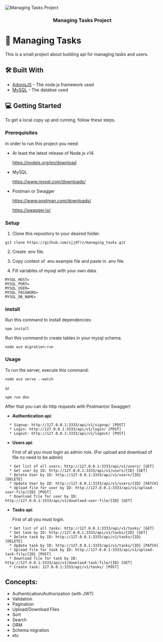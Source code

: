 ![Managing Tasks Project](https://snacknation.com/wp-content/uploads/2020/12/Best-Task-Management-Software-Platforms.png)

<h3 align="center"><b>Managing Tasks Project</b></h3>

# 📖 Managing Tasks

This is a small project about building api for managing tasks and users.

## 🛠 Built With

* [AdonisJS](https://docs.adonisjs.com/guides/introduction) - The node.js framework used
* [MySQL](https://dev.mysql.com/doc/) - The databse used

## 💻 Getting Started
To get a local copy up and running, follow these steps.

### Prerequisites

In order to run this project you need:

* At least the latest release of Node.js v14.

  https://nodejs.org/en/download

* MySQL

  https://www.mysql.com/downloads/

* Postman or Swagger

  https://www.postman.com/downloads/

  https://swagger.io/

### Setup

1) Clone this repository to your desired folder.
```
git clone https://github.com/sjjdfrz/managing_tasks.git
```
2) Create .env file.

3) Copy content of .env.example file and paste in .env file.
4) Fill variables of mysql with your own data.
```
MYSQL_HOST=
MYSQL_PORT=
MYSQL_USER=
MYSQL_PASSWORD=
MYSQL_DB_NAME=
```


### install
Run this command to install dependencies:
```
npm install
```

Run this command to create tables in your mysql schema.
```
node ace migration:run
```

### Usage
To run the server, execute this command:
```
node ace serve --watch
```
or
```
npm run dev
```

After that you can do http requests with Postman(or Swagger)

* **Authentication api**:
```
  * Signup: http://127.0.0.1:3333/api/v1/signup/ [POST]
  * Login: http://127.0.0.1:3333/api/v1/login/ [POST]
  * Logout: http://127.0.0.1:3333/api/v1/logout/ [POST]
```

* **Users api**:

  First of all you must login as admin role. (For upload and download of file no need to be admin)
```
  * Get list of all users: http://127.0.0.1:3333/api/v1/users/ [GET]
  * Get user by ID: http://127.0.0.1:3333/api/v1/users/{ID} [GET]
  * Delete User by ID: http://127.0.0.1:3333/api/v1/users/{ID} [DELETE]
  * Update User by ID: http://127.0.0.1:3333/api/v1/users/{ID} [PATCH]
  * Upload file for user by ID: http://127.0.0.1:3333/api/v1/upload-user-file/{ID} [POST]
  * Download file for user by ID: http://127.0.0.1:3333/api/v1/downlaod-user-file/{ID} [GET]
```

* **Tasks api**:

  First of all you must login.
```
  * Get list of all tasks: http://127.0.0.1:3333/api/v1/tasks/ [GET]
  * Get task by ID: http://127.0.0.1:3333/api/v1/tasks/{ID} [GET]
  * Delete task by ID: http://127.0.0.1:3333/api/v1/tasks/{ID} [DELETE]
  * Update task by ID: http://127.0.0.1:3333/api/v1/tasks/{ID} [PATCH]
  * Upload file for task by ID: http://127.0.0.1:3333/api/v1/upload-task-file/{ID} [POST]
  * Download file for task by ID: http://127.0.0.1:3333/api/v1/downlaod-task-file/{ID} [GET]
  * Create task: 127.0.0.1:3333/api/v1/tasks/ [POST]
```

## Concepts:

* Authentication/Authorization (with JWT)
* Validation
* Pagination
* Upload/Download Files
* Sort
* Search
* ORM
* Schema migration
* etc
